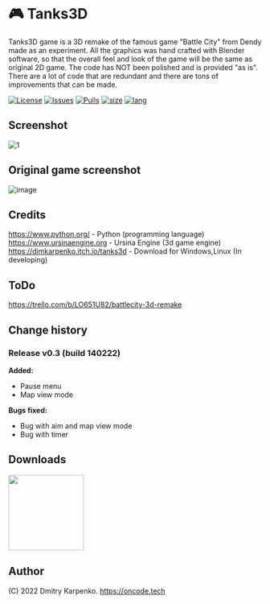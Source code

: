# 🎮 Tanks3D
Tanks3D game is a 3D remake of the famous game "Battle City" from Dendy made as an experiment.
All the graphics was hand crafted with Blender software, so that the overall feel and look of the game will be the same as original 2D game.
The code has NOT been polished and is provided "as is". There are a lot of code that are redundant and there are tons of improvements that can be made.

[![License](https://img.shields.io/github/license/Dimkarpenko/Tanks3D?label=license&style=flat-square)](./LICENSE)
[![Issues](https://img.shields.io:/github/issues/Dimkarpenko/Tanks3D?style=flat-square)](https://github.com/Dimkarpenko/Tanks3D/issues)
[![Pulls](https://img.shields.io:/github/issues-pr/Dimkarpenko/Tanks3D?style=flat-square)](https://github.com/Dimkarpenko/Tanks3D/pulls)
[![size](https://img.shields.io:/github/languages/code-size/Dimkarpenko/Tanks3D?style=flat-square)](https://github.com/Dimkarpenko/Tanks3D)
[![lang](https://img.shields.io:/github/languages/top/Dimkarpenko/Tanks3D?style=flat-square)](https://github.com/Dimkarpenko/Tanks3D/search?l=python)
## Screenshot
![1](https://user-images.githubusercontent.com/69617058/166160372-3512d1ab-1874-44c2-be14-a26d5b384c4c.png)
## Original game screenshot
![image](https://user-images.githubusercontent.com/69617058/148892972-1e267337-013a-404c-b949-198baac8cd2a.png)
## Credits
https://www.python.org/ -  Python (programming language)  
https://www.ursinaengine.org - Ursina Engine (3d game engine)  
https://dimkarpenko.itch.io/tanks3d - Download for Windows,Linux (In developing)
## ToDo
https://trello.com/b/LO651U82/battlecity-3d-remake
## Change history
### Release v0.3 (build 140222)
**Added:**
- Pause menu
- Map view mode

**Bugs fixed:**
- Bug with aim and map view mode
- Bug with timer

## Downloads
<a href="http://dimkarpenko.itch.io/tanks3d" target="_blank"><img src="https://user-images.githubusercontent.com/69617058/158059670-b2d3351e-c03d-467f-90f0-b39cc57f8e70.png" width="150"></a>

## Author
(C) 2022 Dmitry Karpenko.
https://oncode.tech
